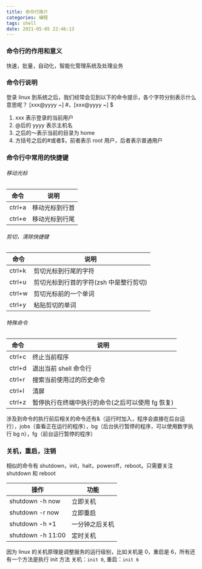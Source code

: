 ```yaml
---
title: 命令行简介
categories: 编程
tags: shell
date: 2021-05-05 22:46:13
---
```


### 命令行的作用和意义

快速，批量，自动化，智能化管理系统及处理业务

### 命令行说明

登录 linux 到系统之后，我们经常会见到以下的命令提示，各个字符分别表示什么意思呢？
[xxx@yyyy ~] #，[xxx@yyyy ~] $

1. xxx 表示登录的当前用户
2. @后的 yyyy 表示主机名
3. 之后的～表示当前的目录为 home
4. 方括号之后的#或者$，前者表示 root 用户，后者表示普通用户

### 命令行中常用的快捷键

###### 移动光标

| 命令   | 说明           |
| ------ | -------------- |
| ctrl+a | 移动光标到行首 |
| ctrl+e | 移动光标到行尾 |

###### 剪切，清除快捷键

| 命令   | 说明                                   |
| ------ | -------------------------------------- |
| ctrl+k | 剪切光标到行尾的字符                   |
| ctrl+u | 剪切光标到行首的字符(zsh 中是整行剪切) |
| ctrl+w | 剪切光标前的一个单词                   |
| ctrl+y | 粘贴剪切的单词                         |

###### 特殊命令

| 命令   | 说明                                             |
| ------ | ------------------------------------------------ |
| ctrl+c | 终止当前程序                                     |
| ctrl+d | 退出当前 shell 命令行                            |
| ctrl+r | 搜索当前使用过的历史命令                         |
| ctrl+l | 清屏                                             |
| ctrl+z | 暂停执行在终端中执行的命令(之后可以使用 fg 恢复) |

涉及到命令的执行前后相关的命令还有&（运行时加入，程序会直接在后台运行），jobs（查看正在运行的程序），bg（后台执行暂停的程序，可以使用数字执行 bg n），fg（前台运行暂停的程序）

### 关机，重启，注销

相似的命令有 shutdown，init，halt，poweroff，reboot。只需要关注 shutdown 和 reboot

| 操作              | 功能           |
| ----------------- | -------------- |
| shutdown -h now   | 立即关机       |
| shutdown -r now   | 立即重启       |
| shutdown -h +1    | 一分钟之后关机 |
| shutdown -h 11:00 | 定时关机       |

因为 linux 的关机原理是调整服务的运行级别，比如关机是 0，重启是 6，所有还有一个方法是执行 init 方法
关机：`init 0`, 重启：`init 6`
